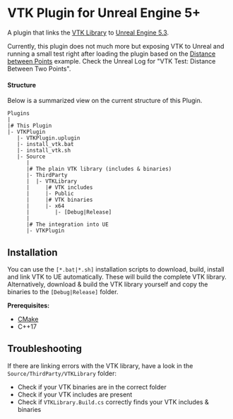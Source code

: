 # VTK Plugin for Unreal Engine 5+

A plugin that links the [VTK Library](https://github.com/Kitware/VTK) to [Unreal Engine 5.3](https://docs.unrealengine.com/5.3/en-US/).

Currently, this plugin does not much more but exposing VTK to Unreal and running a small test right after loading the plugin based on the [Distance between Points](https://examples.vtk.org/site/Cxx/SimpleOperations/DistanceBetweenPoints/) example.
Check the Unreal Log for "VTK Test: Distance Between Two Points".

#### Structure

Below is a summarized view on the current structure of this Plugin.

```
Plugins
|
|# This Plugin
|- VTKPlugin
   |- VTKPlugin.uplugin
   |- install_vtk.bat
   |- install_vtk.sh
   |- Source
      |
      |# The plain VTK library (includes & binaries)
      |- ThirdParty
      |  |- VTKLibrary
      |     |# VTK includes
      |     |- Public
      |     |# VTK binaries
      |     |- x64
      |        |- [Debug|Release]
      |
      |# The integration into UE
      |- VTKPlugin
```

## Installation

You can use the `[*.bat|*.sh]` installation scripts to download, build, install and link VTK to UE automatically.
These will build the complete VTK library.
Alternatively, download & build the VTK library yourself and copy the binaries to the `[Debug|Release]` folder.

**Prerequisites:**

- [CMake](https://cmake.org/)
- C++17

## Troubleshooting

If there are linking errors with the VTK library, have a look in the `Source/ThirdParty/VTKLibrary` folder:
- Check if your VTK binaries are in the correct folder
- Check if your VTK includes are present
- Check if `VTKLibrary.Build.cs` correctly finds your VTK includes & binaries
